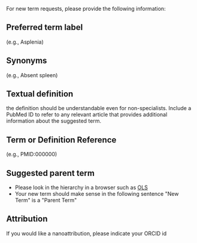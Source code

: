 For new term requests, please provide the following information:

## Preferred term label

(e.g., Asplenia)

## Synonyms

(e.g., Absent spleen)

## Textual definition

the definition should be understandable even for non-specialists. Include a PubMed ID to refer to any relevant article that provides additional information about the suggested term.

## Term or Definition Reference

(e.g., PMID:000000)

## Suggested parent term

-  Please look in the hierarchy in a browser such as [OLS](http://www.ebi.ac.uk/ols/ontologies/plana)
-  Your new term should make sense in the following sentence "New Term" is a "Parent Term"

## Attribution

If you would like a nanoattribution, please indicate your ORCID id
